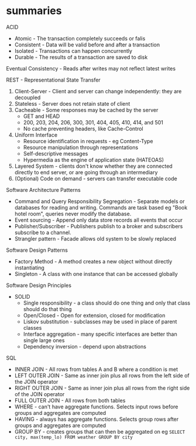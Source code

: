 # summaries

ACID
- Atomic - The transaction completely succeeds or falis
- Consistent - Data will be valid before and after a transaction
- Isolated - Transactions can happen concurrently
- Durable - The results of a transaction are saved to disk

Eventual Consistency - Reads after writes may not reflect latest writes

REST - Representational State Transfer
1. Client-Server - Client and server can change independently: they are decoupled
1. Stateless - Server does not retain state of client
1. Cacheable - Some responses may be cached by the server
    - GET and HEAD
    - 200, 203, 204, 206, 300, 301, 404, 405, 410, 414, and 501
    - No cache preventing headers, like Cache-Control
1. Uniform Interface
    - Resource identification in requests - eg Content-Type
    - Resource manipulation through representations
    - Self-descriptive messages
    - Hypermedia as the engine of application state (HATEOAS)
1. Layered System - clients don't know whether they are connected directly to end server, or are going through an intermediary
1. (Optional) Code on demand - servers can transfer executable code

Software Architecture Patterns
- Command and Query Responsibility Segregation - Separate models or databases for reading and writing. Commands are task based eg "Book hotel room", queries never modify the database.
- Event sourcing - Append only data store records all events that occur
- Publisher/Subscriber - Publishers publish to a broker and subscribers subscribe to a channel.
- Strangler pattern - Facade allows old system to be slowly replaced

Software Design Patterns
- Factory Method - A method creates a new object without directly instantiating 
- Singleton - A class with one instance that can be accessed globally

Software Design Principles
- SOLID
    - Single responsibility - a class should do one thing and only that class should do that thing
    - Open/Closed - Open for extension, closed for modification
    - Liskov substitution - subclasses may be used in place of parent classes
    - Interface aggregation - many specific interfaces are better than single large ones
    - Dependency inversion - depend upon abstractions

SQL
- INNER JOIN - All rows from tables A and B where a condition is met
- LEFT OUTER JOIN - Same as inner join plus all rows from the left side of the JOIN operator
- RIGHT OUTER JOIN - Same as inner join plus all rows from the right side of the JOIN operator
- FULL OUTER JOIN - All rows from both tables
- WHERE - can't have aggregate functions. Selects input rows before groups and aggregates are computed
- HAVING - always has aggregate functions. Selects group rows after groups and aggregates are computed
- GROUP BY - creates groups that can then be aggregated on eg `SELECT city, max(temp_lo) FROM weather GROUP BY city`
